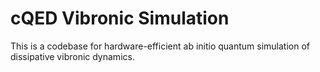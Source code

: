 # cQED Vibronic Simulation
This is a codebase for hardware-efficient ab initio quantum simulation of dissipative vibronic dynamics.
